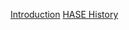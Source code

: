 [Introduction](<https://github.com/HASE-Group/Documents/blob/main/intro.md>)
[HASE History](<https://github.com/HASE-Group/Documents/blob/main/history.md>)
